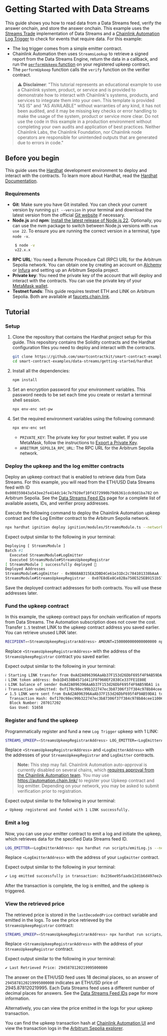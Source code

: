 # Getting Started with Data Streams

This guide shows you how to read data from a Data Streams feed, verify the answer onchain, and store the answer onchain. This example uses the [Streams Trade](https://docs.chain.link/data-streams#streams-trade-using-data-streams-with-chainlink-automation) implementation of Data Streams and a [Chainlink Automation Log Trigger](https://docs.chain.link/chainlink-automation/guides/log-trigger) to check for events that require data. For this example:

- The log trigger comes from a simple emitter contract.
- Chainlink Automation then uses `StreamsLookup` to retrieve a signed report from the Data Streams Engine, return the data in a callback, and run the [`performUpkeep` function](https://docs.chain.link/chainlink-automation/reference/automation-interfaces#performupkeep-function-for-log-triggers) on your registered upkeep contract.
- The `performUpkeep` function calls the `verify` function on the verifier contract.

> :warning: **Disclaimer**: "This tutorial represents an educational example to use a Chainlink system, product, or service and is provided to demonstrate how to interact with Chainlink's systems, products, and services to integrate them into your own. This template is provided "AS IS" and "AS AVAILABLE" without warranties of any kind, it has not been audited, and it may be missing key checks or error handling to make the usage of the system, product or service more clear. Do not use the code in this example in a production environment without completing your own audits and application of best practices. Neither Chainlink Labs, the Chainlink Foundation, nor Chainlink node operators are responsible for unintended outputs that are generated due to errors in code."

## Before you begin

This guide uses the [Hardhat](https://hardhat.org/) development environment to deploy and interact with the contracts. To learn more about Hardhat, read the [Hardhat Documentation](https://hardhat.org/hardhat-runner/docs/getting-started).

### Requirements

- **Git**: Make sure you have Git installed. You can check your current version by running `git --version` in your terminal and download the latest version from the official [Git website](https://git-scm.com/book/en/v2/Getting-Started-Installing-Git) if necessary.
- **Node.js** and **npm**: [Install the latest release of Node.js 22](https://nodejs.org/en/download/). Optionally, you can use the nvm package to switch between Node.js versions with `nvm use 22`. To ensure you are running the correct version in a terminal, type `node -v`.
  ```bash
   $ node -v
   v22.x.x
  ```
- **RPC URL**: You need a Remote Procedure Call (RPC) URL for the Arbitrum Sepolia network. You can obtain one by creating an account on [Alchemy](https://www.alchemy.com/) or [Infura](https://www.infura.io/) and setting up an Arbitrum Sepolia project.
- **Private key**: You need the private key of the account that will deploy and interact with the contracts. You can use the private key of your [MetaMask wallet](https://metamask.io/).
- **Testnet funds**: This guide requires testnet ETH and LINK on Arbitrum Sepolia. Both are available at [faucets.chain.link](https://faucets.chain.link/arbitrum-sepolia).

## Tutorial

### Setup

1. Clone the repository that contains the Hardhat project setup for this guide. This repository contains the Solidity contracts and the Hardhat configuration files you need to deploy and interact with the contracts.

   ```bash
   git clone https://github.com/smartcontractkit/smart-contract-examples.git
   cd smart-contract-examples/data-streams/getting-started/hardhat
   ```

1. Install all the dependencies:

   ```bash
   npm install
   ```

1. Set an encryption password for your environment variables. This password needs to be set each time you create or restart a terminal shell session.

   ```bash
   npx env-enc set-pw
   ```

1. Set the required environment variables using the following command:

   ```bash
   npx env-enc set
   ```

   - `PRIVATE_KEY`: The private key for your testnet wallet. If you use MetaMask, follow the instructions to [Export a Private Key](https://support.metamask.io/hc/en-us/articles/360015289632-How-to-export-an-account-s-private-key).
   - `ARBITRUM_SEPOLIA_RPC_URL`: The RPC URL for the Arbitrum Sepolia network.

### Deploy the upkeep and the log emitter contracts

Deploy an upkeep contract that is enabled to retrieve data from Data Streams. For this example, you will read from the ETH/USD Data Streams feed with ID `0x000359843a543ee2fe414dc14c7e7920ef10f4372990b79d6361cdc0dd1ba782` on Arbitrum Sepolia. See the [Data Streams Feed IDs](https://docs.chain.link/data-streams/stream-ids) page for a complete list of available assets, IDs, and verifier proxy addresses.

Execute the following command to deploy the Chainlink Automation upkeep contract and the Log Emitter contract to the Arbitrum Sepolia network.

```bash
npx hardhat ignition deploy ignition/modules/StreamsModule.ts --network arbitrumSepolia
```

Expect output similar to the following in your terminal:

```bash
Deploying [ StreamsModule ]
Batch #1
  Executed StreamsModule#LogEmitter
  Executed StreamsModule#StreamsUpkeepRegistrar
[ StreamsModule ] successfully deployed 🚀
Deployed Addresses
StreamsModule#LogEmitter - 0x9B68AB315EA2DBD4Ce61e31Dc2c784101338bAaA
StreamsModule#StreamsUpkeepRegistrar - 0x07E8dEe8Ce82Ba750E525EB9151b57a76f731806
```

Save the deployed contract addresses for both contracts. You will use these addresses later.

### Fund the upkeep contract

In this example, the upkeep contract pays for onchain verification of reports from Data Streams. The Automation subscription does not cover the cost. Transfer `1.5` testnet LINK to the upkeep contract address you saved earlier. You can retrieve unused LINK later.

```bash
RECIPIENT=<StreamsUpkeepRegistrarAddress> AMOUNT=1500000000000000000 npx hardhat run scripts/transferLink.js --network arbitrumSepolia
```

Replace `<StreamsUpkeepRegistrarAddress>` with the address of the `StreamsUpkeepRegistrar` contract you saved earlier.

Expect output similar to the following in your terminal:

```bash
ℹ Starting LINK transfer from 0xAd2A096396AaAb37F153d26DbF695f4F9AB59DA1 to 0x07E8dEe8Ce82Ba750E525EB9151b57a76f731806
ℹ LINK token address: 0xb1D4538B4571d411F07960EF2838Ce337FE1E80E
ℹ LINK balance of sender 0xAd2A096396AaAb37F153d26DbF695f4F9AB59DA1 is 38.84611618077145972 LINK
ℹ Transaction submitted: 0xf170c98ec99b322747ec3b87306f37f384c978b84cee11006d9b80d9cee6e78d
✔ 1.5 LINK were sent from 0xAd2A096396AaAb37F153d26DbF695f4F9AB59DA1 to 0x07E8dEe8Ce82Ba750E525EB9151b57a76f731806
  Transaction Hash: 0xf170c98ec99b322747ec3b87306f37f384c978b84cee11006d9b80d9cee6e78d
  Block Number: 207017202
  Gas Used: 51658
```

### Register and fund the upkeep

Programmatically register and fund a new `Log Trigger` upkeep with 1 LINK:

```bash
STREAMS_UPKEEP=<StreamsUpkeepRegistrarAddress> LOG_EMITTER=<LogEmitterAddress> npx hardhat run scripts/registerAndFundLogUpkeep.js --network arbitrumSepolia
```

Replace `<StreamsUpkeepRegistrarAddress>` and `<LogEmitterAddress>` with the addresses of your `StreamsUpkeepRegistrar` and `LogEmitter` contracts.

> **Note:** This step may fail. Chainlink Automation auto-approval is currently disabled on several chains, which [requires approval from the Chainlink Automation team](https://chainlinkcommunity.typeform.com/to/m10dC36d).
> You may use https://automation.chain.link/ to register your Upkeep contract and log emitter. Depending on your network, you may be asked to submit verification prior to registration.

Expect output similar to the following in your terminal:

```bash
✔ Upkeep registered and funded with 1 LINK successfully.
```

### Emit a log

Now, you can use your emitter contract to emit a log and initiate the upkeep, which retrieves data for the specified Data Streams feed ID.

```bash
LOG_EMITTER=<LogEmitterAddress> npx hardhat run scripts/emitLog.js --network arbitrumSepolia
```

Replace `<LogEmitterAddress>` with the address of your `LogEmitter` contract.

Expect output similar to the following in your terminal:

```bash
✔ Log emitted successfully in transaction: 0x236ee95faade12d1b6d497ee2e51ddf957f7d4986ffe51d784b923081ed440ff
```

After the transaction is complete, the log is emitted, and the upkeep is triggered.

### View the retrieved price

The retrieved price is stored in the `lastDecodedPrice` contract variable and emitted in the logs. To see the price retrieved by the `StreamsUpkeepRegistrar` contract:

```bash
STREAMS_UPKEEP=<StreamsUpkeepRegistrarAddress> npx hardhat run scripts/getLastRetrievedPrice.js --network arbitrumSepolia
```

Replace `<StreamsUpkeepRegistrarAddress>` with the address of your `StreamsUpkeepRegistrar` contract.

Expect output similar to the following in your terminal:

```bash
✔ Last Retrieved Price: 2945878120219995000000
```

The answer on the ETH/USD feed uses 18 decimal places, so an answer of `2945878120219995000000` indicates an ETH/USD price of 2945.878120219995. Each Data Streams feed uses a different number of decimal places for answers. See the [Data Streams Feed IDs](https://docs.chain.link/data-streams/stream-ids) page for more information.

Alternatively, you can view the price emitted in the logs for your upkeep transaction.

You can find the upkeep transaction hash at [Chainlink Automation UI](https://automation.chain.link/arbitrum-sepolia) and view the transaction logs in the [Arbitrum Sepolia explorer](https://sepolia.arbiscan.io/).
